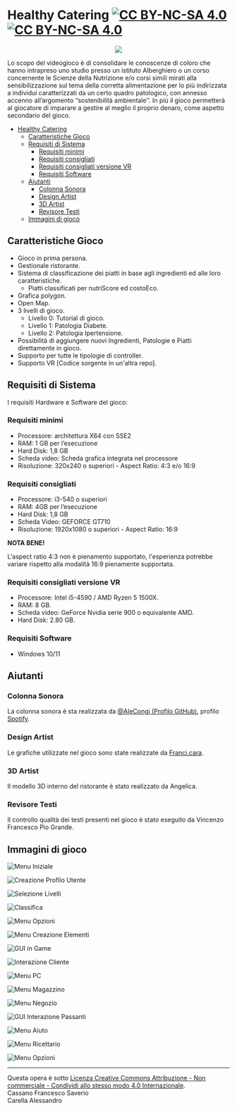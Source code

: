 # Healthy Catering [![CC BY-NC-SA 4.0][cc-by-nc-sa-shield]][cc-by-nc-sa] [![CC BY-NC-SA 4.0][cc-by-nc-sa-image]][cc-by-nc-sa]

[cc-by-nc-sa]: http://creativecommons.org/licenses/by-nc-sa/4.0/deed.it
[cc-by-nc-sa-image]: https://licensebuttons.net/l/by-nc-sa/4.0/88x31.png
[cc-by-nc-sa-shield]: https://img.shields.io/badge/License-CC%20BY--NC--SA%204.0-lightgrey.svg

<p align="center">
  <img src="doc/img/Logo/Logo_Rettangolare.png" />
</p>

Lo scopo del videogioco è di consolidare le conoscenze di coloro che hanno intrapreso uno studio presso un istituto Alberghiero o un corso concernente le Scienze della Nutrizione e/o corsi simili mirati alla sensibilizzazione sul tema della corretta alimentazione per lo più indirizzata a individui caratterizzati da un certo quadro patologico, con annesso accenno all’argomento ‘’sostenibilità ambientale’’. In più il gioco permetterà al giocatore di imparare a gestire al meglio il proprio denaro, come aspetto secondario del gioco.

- [Healthy Catering  ](#healthy-catering--)
  - [Caratteristiche Gioco](#caratteristiche-gioco)
  - [Requisiti di Sistema](#requisiti-di-sistema)
    - [Requisiti minimi](#requisiti-minimi)
    - [Requisiti consigliati](#requisiti-consigliati)
    - [Requisiti consigliati versione VR](#requisiti-consigliati-versione-vr)
    - [Requisiti Software](#requisiti-software)
  - [Aiutanti](#aiutanti)
    - [Colonna Sonora](#colonna-sonora)
    - [Design Artist](#design-artist)
    - [3D Artist](#3d-artist)
    - [Revisore Testi](#revisore-testi)
  - [Immagini di gioco](#immagini-di-gioco)

## Caratteristiche Gioco

- Gioco in prima persona.
- Gestionale ristorante.
- Sistema di classificazione dei piatti in base agli ingredienti ed alle loro caratteristiche.
  - Piatti classificati per nutriScore ed costoEco.
- Grafica polygon.
- Open Map.
- 3 livelli di gioco.
  - Livello 0: Tutorial di gioco.
  - Livello 1: Patologia Diabete.
  - Livello 2: Patologia Ipertensione.
- Possibilità di aggiungere nuovi Ingredienti, Patologie e Piatti direttamente in gioco.
- Supporto per tutte le tipologie di controller.
- Supporto VR [Codice sorgente in un'altra repo].

## Requisiti di Sistema

I requisiti Hardware e Software del gioco:

### Requisiti minimi

-	Processore: architettura X64 con SSE2
-	RAM: 1 GB per l’esecuzione
-	Hard Disk: 1,8 GB
-	Scheda video: Scheda grafica integrata nel processore
-	Risoluzione: 320x240 o superiori - Aspect Ratio: 4:3 e/o 16:9


### Requisiti consigliati

-	Processore: i3-540 o superiori
-	RAM: 4GB per l’esecuzione
-	Hard Disk: 1,8 GB
-	Scheda Video: GEFORCE GT710
-	Risoluzione: 1920x1080 o superiori - Aspect Ratio: 16:9


**NOTA BENE!**<p>
L'aspect ratio 4:3 non è pienamento supportato, l'esperienza potrebbe variare rispetto alla modalità 16:9 pienamente supportata.

### Requisiti consigliati versione VR

- Processore: Intel i5-4590 / AMD Ryzen 5 1500X.
- RAM: 8 GB.
- Scheda video: GeForce Nvidia serie 900 o equivalente AMD.
- Hard Disk: 2.80 GB.

### Requisiti Software

- Windows 10/11

## Aiutanti

### Colonna Sonora
La colonna sonora è sta realizzata da [@AleCongi (Profilo GitHub)](https://github.com/AleCongi), profilo [Spotify](https://open.spotify.com/artist/4iiwwWtSPD6yEIKclYS0s6).<br>

### Design Artist

Le grafiche utilizzate nel gioco sono state realizzate da <a href="https://linktr.ee/franci.cara">Franci.cara</a>.

### 3D Artist

Il modello 3D interno del ristorante è stato realizzato da Angelica.

### Revisore Testi

Il controllo qualità dei testi presenti nel gioco è stato eseguito da Vincenzo Francesco Pio Grande.

## Immagini di gioco


![Menu Iniziale](doc/img/Screenshoot/MenuIniziale.png "Menu Iniziale")

![Creazione Profilo Utente](doc/img/Screenshoot/CreazioneProfiloUtente.PNG "Creazione profilo utente")

![Selezione Livelli](doc/img/Screenshoot/SelezioneLivelli.png "Selezione Livelli")

![Classifica](doc/img/Screenshoot/Classifica.png "Classifica")

![Menu Opzioni](doc/img/Screenshoot/MenuOpzioniClassico.png "Menu Opzioni")

![Menu Creazione Elementi](doc/img/Screenshoot/CreazioneNuoviElementiIngrediente.png "Creazione Elementi")

![GUI in Game](doc/img/Screenshoot/ScreenInGame.png "GUI in Game")

![Interazione Cliente](doc/img/Screenshoot/InterazioneCliente.png "GUI interazione cliente")

![Menu PC](doc/img/Screenshoot/MenuMagazzinoDesktop.png "GUI Menu PC")

![Menu Magazzino](doc/img/Screenshoot/MenuMagazzinoMyInventory.png "GUI Menu Magazzino")

![Menu Negozio](doc/img/Screenshoot/MenuNegozio.png "GUI Menu Negozio")

![GUI Interazione Passanti](doc/img/Screenshoot/InterazionePassanti.png "GUI Interazione Passanti")

![Menu Aiuto](doc/img/Screenshoot/MenuAiuto.png "Menu Aiuto")

![Menu Ricettario](doc/img/Screenshoot/Ricettario.png "Menu Ricettario")

![Menu Opzioni](doc/img/Screenshoot/MenuOpzioni.PNG "GUI Menu opzioni")


---
Questa opera è sotto 
[Licenza Creative Commons Attribuzione - Non commerciale - Condividi allo stesso modo 4.0 Internazionale][cc-by-nc-sa].
<br>
Cassano Francesco Saverio<br>
Carella Alessandro
